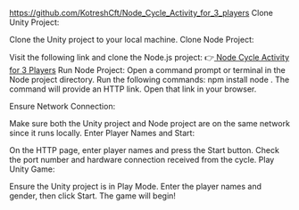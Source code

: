 https://github.com/KotreshCft/Node_Cycle_Activity_for_3_players
Clone Unity Project:

Clone the Unity project to your local machine.
Clone Node Project:

Visit the following link and clone the Node.js project:
👉[ Node Cycle Activity for 3 Players](https://github.com/KotreshCft/Node_Cycle_Activity_for_3_players)
Run Node Project:
Open a command prompt or terminal in the Node project directory.
Run the following commands:
npm install
node .
The command will provide an HTTP link.
Open that link in your browser.

Ensure Network Connection:

Make sure both the Unity project and Node project are on the same network since it runs locally.
Enter Player Names and Start:

On the HTTP page, enter player names and press the Start button.
Check the port number and hardware connection received from the cycle.
Play Unity Game:

Ensure the Unity project is in Play Mode.
Enter the player names and gender, then click Start.
The game will begin!
